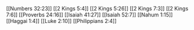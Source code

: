 [[Numbers 32:23]]
[[2 Kings 5:4]]
[[2 Kings 5:26]]
[[2 Kings 7:3]]
[[2 Kings 7:6]]
[[Proverbs 24:16]]
[[Isaiah 41:27]]
[[Isaiah 52:7]]
[[Nahum 1:15]]
[[Haggai 1:4]]
[[Luke 2:10]]
[[Philippians 2:4]]
